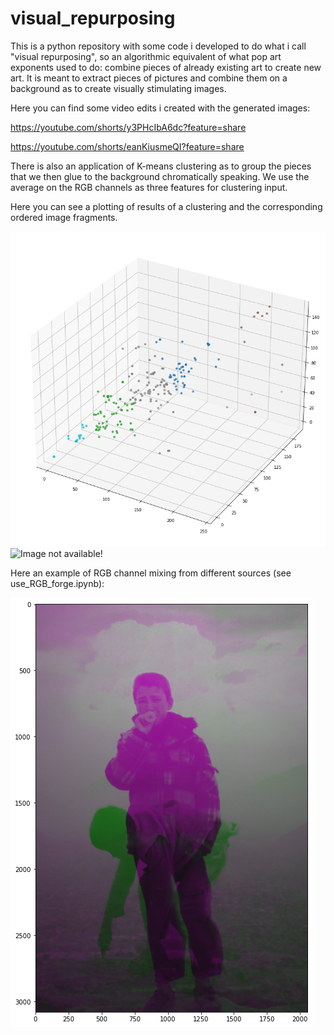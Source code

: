 # visual_repurposing
This is a python repository with some code i developed to do what i call "visual repurposing", so an algorithmic equivalent of what pop art exponents used to do: combine pieces of already existing art to create new art. It is meant to extract pieces of pictures and combine them on a background as to create visually stimulating images.

Here you can find some video edits i created with the generated images:

https://youtube.com/shorts/y3PHcIbA6dc?feature=share

https://youtube.com/shorts/eanKiusmeQI?feature=share



There is also an application of K-means clustering as to group the pieces that we then glue to the background chromatically speaking. We use the average on the RGB channels as three features for clustering input.

Here you can see a plotting of results of a clustering and the corresponding ordered image fragments.

![Image not available!](readme_images/clustering_plot.png)
![Image not available!](readme_images/output.png)

Here an example of RGB channel mixing from different sources (see use_RGB_forge.ipynb):

![Image not available!](readme_images/channel_messing.png)


